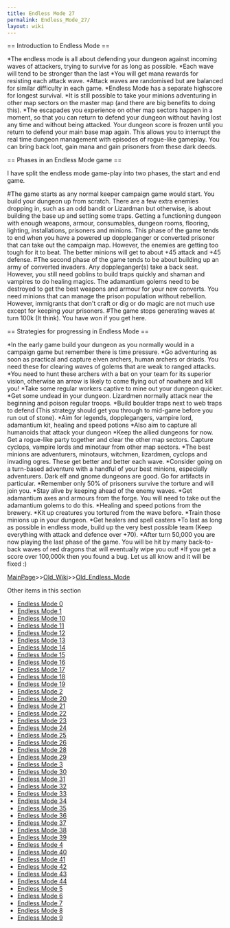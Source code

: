 ```yaml
---
title: Endless Mode 27
permalink: Endless_Mode_27/
layout: wiki
---
```

== Introduction to Endless Mode ==

*The endless mode is all about defending your dungeon against incoming waves of attackers, trying to survive for as long as possible.
*Each wave will tend to be stronger than the last
*You will get mana rewards for resisting each attack wave.
*Attack waves are randomised but are balanced for similar difficulty in each game.
*Endless Mode has a separate highscore for longest survival.
*It is still possible to take your minions adventuring in other map sectors on the master map (and there are big benefits to doing this).
*The escapades you experience on other map sectors happen in a moment, so that you can return to defend your dungeon without having lost any time and without being attacked. Your dungeon score is frozen until you return to defend your main base map again. This allows you to interrupt the real time dungeon management with episodes of rogue-like gameplay. You can bring back loot, gain mana and gain prisoners from these dark deeds.

== Phases in an Endless Mode game ==

I have split the endless mode game-play into two phases, the start and end game.

#The game starts as any normal keeper campaign game would start. You build your dungeon up from scratch. There are a few extra enemies dropping in, such as an odd bandit or Lizardman but otherwise, is about building the base up and setting some traps. Getting a functioning dungeon with enough weapons, armour, consumables, dungeon rooms, flooring, lighting, installations, prisoners and minions. This phase of the game tends to end when you have a powered up doppleganger or converted prisoner that can take out the campaign map. However, the enemies are getting too tough for it to beat. The better minions will get to about +45 attack and +45 defense.
#The second phase of the game tends to be about building up an army of converted invaders. Any doppleganger(s) take a back seat. However, you still need goblins to build traps quickly and shaman and vampires to do healing magics. The adamantium golems need to be destroyed to get the best weapons and armour for your new converts. You need minions that can manage the prison population without rebellion. However, immigrants that don't craft or dig or do magic are not much use except for keeping your prisoners.
#The game stops generating waves at turn 100k (It think). You have won if you get here.

== Strategies for progressing in Endless Mode ==

*In the early game build your dungeon as you normally would in a campaign game but remember there is time pressure.
*Go adventuring as soon as practical and capture elven archers, human archers or driads. You need these for clearing waves of golems that are weak to ranged attacks.
*You need to hunt these archers with a bat on your team for its superior vision, otherwise an arrow is likely to come flying out of nowhere and kill you!
*Take some regular workers captive to mine out your dungeon quicker.
*Get some undead in your dungeon. Lizardmen normally attack near the beginning and poison regular troops.
*Build boulder traps next to web traps to defend (This strategy should get you through to mid-game before you run out of stone).
*Aim for legends, dopplegangers, vampire lord, adamantium kit, healing and speed potions
*Also aim to capture all humanoids that attack your dungeon
*Keep the allied dungeons for now. Get a rogue-like party together and clear the other map sectors. Capture cyclops, vampire lords and minotaur from other map sectors.
*The best minions are adventurers, minotaurs, witchmen, lizardmen, cyclops and invading ogres. These get better and better each wave.
*Consider going on a turn-based adventure with a handful of your best minions, especially adventurers. Dark elf and gnome dungeons are good. Go for artifacts in particular.
*Remember only 50% of prisoners survive the torture and will join you.
*Stay alive by keeping ahead of the enemy waves.
*Get adamantium axes and armours from the forge. You will need to take out the adamantium golems to do this.
*Healing and speed potions from the brewery.
*Kit up creatures you tortured from the wave before.
*Train those minions up in your dungeon.
*Get healers and spell casters
*To last as long as possible in endless mode, build up the very best possible team (Keep everything with attack and defence over +70).
*After turn 50,000 you are now playing the last phase of the game. You will be hit by many back-to-back waves of red dragons that will eventually wipe you out!
*If you get a score over 100,000k then you found a bug. Let us all know and it will be fixed :)

[MainPage](/keeperrl_wiki/ "wikilink")>>[Old_Wiki](/keeperrl_wiki/Old_Wiki "wikilink")>>[Old_Endless_Mode](/keeperrl_wiki/Old_Endless_Mode "wikilink")

Other items in this section
-    [Endless Mode 0](/keeperrl_wiki/Endless_Mode_0 "wikilink")
-    [Endless Mode 1](/keeperrl_wiki/Endless_Mode_1 "wikilink")
-    [Endless Mode 10](/keeperrl_wiki/Endless_Mode_10 "wikilink")
-    [Endless Mode 11](/keeperrl_wiki/Endless_Mode_11 "wikilink")
-    [Endless Mode 12](/keeperrl_wiki/Endless_Mode_12 "wikilink")
-    [Endless Mode 13](/keeperrl_wiki/Endless_Mode_13 "wikilink")
-    [Endless Mode 14](/keeperrl_wiki/Endless_Mode_14 "wikilink")
-    [Endless Mode 15](/keeperrl_wiki/Endless_Mode_15 "wikilink")
-    [Endless Mode 16](/keeperrl_wiki/Endless_Mode_16 "wikilink")
-    [Endless Mode 17](/keeperrl_wiki/Endless_Mode_17 "wikilink")
-    [Endless Mode 18](/keeperrl_wiki/Endless_Mode_18 "wikilink")
-    [Endless Mode 19](/keeperrl_wiki/Endless_Mode_19 "wikilink")
-    [Endless Mode 2](/keeperrl_wiki/Endless_Mode_2 "wikilink")
-    [Endless Mode 20](/keeperrl_wiki/Endless_Mode_20 "wikilink")
-    [Endless Mode 21](/keeperrl_wiki/Endless_Mode_21 "wikilink")
-    [Endless Mode 22](/keeperrl_wiki/Endless_Mode_22 "wikilink")
-    [Endless Mode 23](/keeperrl_wiki/Endless_Mode_23 "wikilink")
-    [Endless Mode 24](/keeperrl_wiki/Endless_Mode_24 "wikilink")
-    [Endless Mode 25](/keeperrl_wiki/Endless_Mode_25 "wikilink")
-    [Endless Mode 26](/keeperrl_wiki/Endless_Mode_26 "wikilink")
-    [Endless Mode 28](/keeperrl_wiki/Endless_Mode_28 "wikilink")
-    [Endless Mode 29](/keeperrl_wiki/Endless_Mode_29 "wikilink")
-    [Endless Mode 3](/keeperrl_wiki/Endless_Mode_3 "wikilink")
-    [Endless Mode 30](/keeperrl_wiki/Endless_Mode_30 "wikilink")
-    [Endless Mode 31](/keeperrl_wiki/Endless_Mode_31 "wikilink")
-    [Endless Mode 32](/keeperrl_wiki/Endless_Mode_32 "wikilink")
-    [Endless Mode 33](/keeperrl_wiki/Endless_Mode_33 "wikilink")
-    [Endless Mode 34](/keeperrl_wiki/Endless_Mode_34 "wikilink")
-    [Endless Mode 35](/keeperrl_wiki/Endless_Mode_35 "wikilink")
-    [Endless Mode 36](/keeperrl_wiki/Endless_Mode_36 "wikilink")
-    [Endless Mode 37](/keeperrl_wiki/Endless_Mode_37 "wikilink")
-    [Endless Mode 38](/keeperrl_wiki/Endless_Mode_38 "wikilink")
-    [Endless Mode 39](/keeperrl_wiki/Endless_Mode_39 "wikilink")
-    [Endless Mode 4](/keeperrl_wiki/Endless_Mode_4 "wikilink")
-    [Endless Mode 40](/keeperrl_wiki/Endless_Mode_40 "wikilink")
-    [Endless Mode 41](/keeperrl_wiki/Endless_Mode_41 "wikilink")
-    [Endless Mode 42](/keeperrl_wiki/Endless_Mode_42 "wikilink")
-    [Endless Mode 43](/keeperrl_wiki/Endless_Mode_43 "wikilink")
-    [Endless Mode 44](/keeperrl_wiki/Endless_Mode_44 "wikilink")
-    [Endless Mode 5](/keeperrl_wiki/Endless_Mode_5 "wikilink")
-    [Endless Mode 6](/keeperrl_wiki/Endless_Mode_6 "wikilink")
-    [Endless Mode 7](/keeperrl_wiki/Endless_Mode_7 "wikilink")
-    [Endless Mode 8](/keeperrl_wiki/Endless_Mode_8 "wikilink")
-    [Endless Mode 9](/keeperrl_wiki/Endless_Mode_9 "wikilink")
